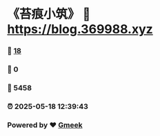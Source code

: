 # 《苔痕小筑》 :link: https://blog.369988.xyz 
### :page_facing_up: [18](https://blog.369988.xyz/tag.html) 
### :speech_balloon: 0 
### :hibiscus: 5458 
### :alarm_clock: 2025-05-18 12:39:43 
### Powered by :heart: [Gmeek](https://github.com/Meekdai/Gmeek)
